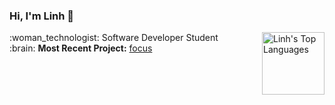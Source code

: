 <link rel="stylesheet" type="text/css" media="all" href="css/styles.css" />

<h3>Hi, I'm Linh 👋</h3>

<img align="right" width="100" height="100" src="https://github-readme-stats.vercel.app/api/top-langs/?username=truongnguyenlinh&hide=css&layout=compact" alt="Linh's Top Languages">
:woman_technologist: Software Developer Student<br>
:brain: <b>Most Recent Project:</b> <a href="https://github.com/focus-storm">focus</a> 
